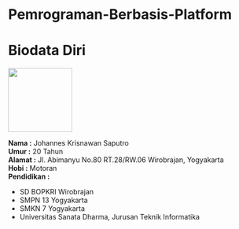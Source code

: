 # Pemrograman-Berbasis-Platform
<head>
<title>Biodata Diri</title>
</head>

<body>

<h1>Biodata Diri</h1>
<p><img src = "PicsArt_08-19-01.02.58" width = "130"></p>
<p>
<b>Nama :</b> Johannes Krisnawan Saputro
<br>
<b>Umur :</b> 20 Tahun
<br>
<b>Alamat :</b> Jl. Abimanyu No.80 RT.28/RW.06 Wirobrajan, Yogyakarta
<br>
<b>Hobi :</b> Motoran
<br>
<b>Pendidikan :</b>
<ul>
<li>SD BOPKRI Wirobrajan </li>
<li>SMPN 13 Yogyakarta </li>
<li>SMKN 7 Yogyakarta </li>
<li>Universitas Sanata Dharma, Jurusan Teknik Informatika</li>
</ul>
</p>

</body>
</html>
